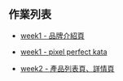## 作業列表
- [week1 - 品牌介紹頁](week1/index.html)
- [week1 - pixel perfect kata](week1/kata/index.html)

- [week2 - 產品列表頁、詳情頁](week2/products-list.html)